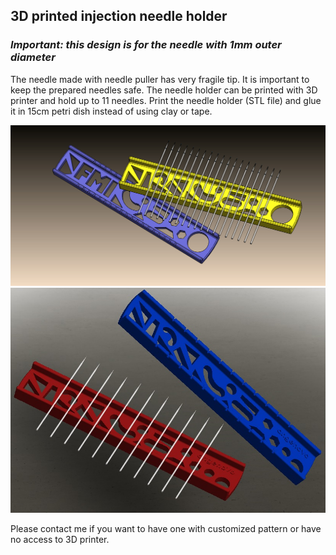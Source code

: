 ## 3D printed injection needle holder
### *Important: this design is for the needle with 1mm outer diameter*
The needle made with needle puller has very fragile tip. It is important to keep the prepared needles safe. 
The needle holder can be printed with 3D printer and hold up to 11 needles.
Print the needle holder (STL file) and glue it in 15cm petri dish instead of using clay or tape.

<img src="https://github.com/yanwuguo/injection_needle_holder/blob/master/needle_holder_assem2.JPG" width="650">




<img src="https://github.com/yanwuguo/injection_needle_holder/blob/master/needle_holder_v02.jpg" width="650">


Please contact me if you want to have one with customized pattern or have no access to 3D printer. 


